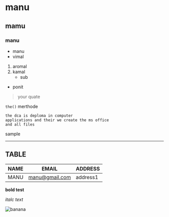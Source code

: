 # manu
## mamu
### manu

+ manu
+ vimal

1. aromal
2. kamal
    * sub

* ponit 
  

> your quate 

`the()` merthode

```box create
the dca is deploma in computer
applications and their we create the ms office 
and all files 
```


sample
***

TABLE
---


|NAME|EMAIL|ADDRESS|
|----|-----|-------|
|MANU|manu@gmail.com|address1|



**bold test**


_italc text_



![banana]("E:\fruit400\mike-dorner-sf_1ZDA1YFw-unsplash1.jpg")
